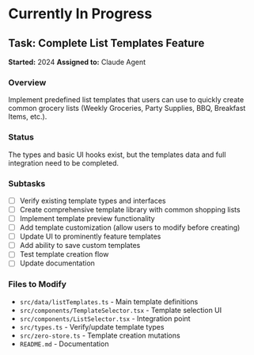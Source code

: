# Currently In Progress

## Task: Complete List Templates Feature

**Started:** 2024
**Assigned to:** Claude Agent

### Overview
Implement predefined list templates that users can use to quickly create common grocery lists (Weekly Groceries, Party Supplies, BBQ, Breakfast Items, etc.).

### Status
The types and basic UI hooks exist, but the templates data and full integration need to be completed.

### Subtasks
- [ ] Verify existing template types and interfaces
- [ ] Create comprehensive template library with common shopping lists
- [ ] Implement template preview functionality
- [ ] Add template customization (allow users to modify before creating)
- [ ] Update UI to prominently feature templates
- [ ] Add ability to save custom templates
- [ ] Test template creation flow
- [ ] Update documentation

### Files to Modify
- `src/data/listTemplates.ts` - Main template definitions
- `src/components/TemplateSelector.tsx` - Template selection UI
- `src/components/ListSelector.tsx` - Integration point
- `src/types.ts` - Verify/update template types
- `src/zero-store.ts` - Template creation mutations
- `README.md` - Documentation

